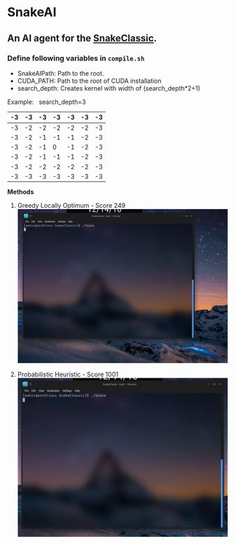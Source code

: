 # SnakeAI
## An AI agent for the [SnakeClassic](https://mahir1010.github.io/SnakeClassic/).
### Define following variables in ``compile.sh``
   * SnakeAIPath: Path to the root.
   * CUDA_PATH: Path to the root of CUDA installation
   * search_depth: Creates kernel with width of (search_depth*2+1)
        
Example: &nbsp; search_depth=3

| -3 | -3 | -3 | -3 | -3 | -3 | -3 |
|----|----|----|----|----|----|----|
| -3 | -2 | -2 | -2 | -2 | -2 | -3 |
| -3 | -2 | -1 | -1 | -1 | -2 | -3 |
| -3 | -2 | -1 | 0  | -1 | -2 | -3 |
| -3 | -2 | -1 | -1 | -1 | -2 | -3 |
| -3 | -2 | -2 | -2 | -2 | -2 | -3 |
| -3 | -3 | -3 | -3 | -3 | -3 | -3 |

**Methods**
1. Greedy Locally Optimum - Score 249 
![greedy locally optimum](https://raw.githubusercontent.com/mahir1010/SnakeAI/screenshot/locally%20optimum.gif)

2. Probabilistic Heuristic - Score 1001  
![prob](https://raw.githubusercontent.com/mahir1010/SnakeAI/screenshot/Probabilistic%20Heuristic.gif)
